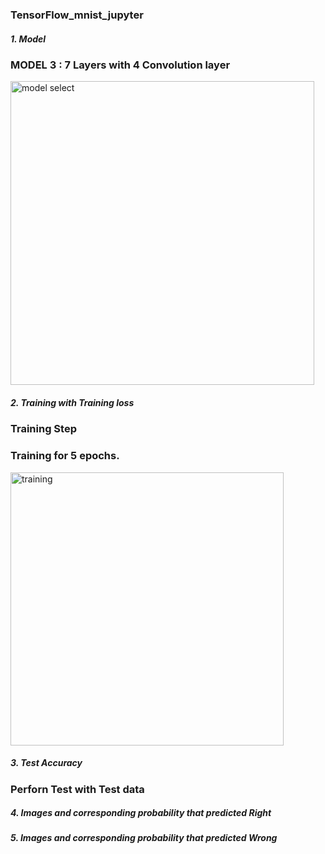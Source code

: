 ### TensorFlow_mnist_jupyter

##### 1. Model
### MODEL 3 : 7 Layers with 4 Convolution layer
<img width="486" alt="model select" src="https://user-images.githubusercontent.com/59687876/83595362-bba73480-a59c-11ea-8ebb-407b7564d102.png">


##### 2. Training with Training loss
### Training Step
### Training for 5 epochs.
<img width="437" alt="training" src="https://user-images.githubusercontent.com/59687876/83595049-cf9e6680-a59b-11ea-8f17-996bd95a55db.png">

##### 3.  Test Accuracy
### Perforn Test with Test data


##### 4. Images and corresponding probability that predicted Right


##### 5. Images and corresponding probability that predicted Wrong
